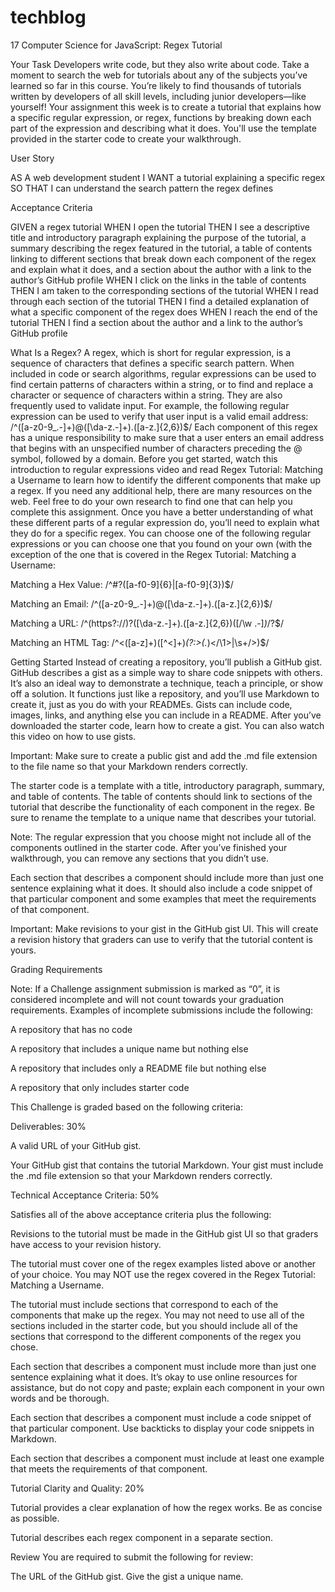 # techblog
17 Computer Science for JavaScript: Regex Tutorial

Your Task
Developers write code, but they also write about code. Take a moment to search the web for tutorials about any of the subjects you’ve learned so far in this course. You’re likely to find thousands of tutorials written by developers of all skill levels, including junior developers—like yourself!
Your assignment this week is to create a tutorial that explains how a specific regular expression, or regex, functions by breaking down each part of the expression and describing what it does. You'll use the template provided in the starter code to create your walkthrough.

User Story

AS A web development student
I WANT a tutorial explaining a specific regex
SO THAT I can understand the search pattern the regex defines



Acceptance Criteria

GIVEN a regex tutorial
WHEN I open the tutorial
THEN I see a descriptive title and introductory paragraph explaining the purpose of the tutorial, a summary describing the regex featured in the tutorial, a table of contents linking to different sections that break down each component of the regex and explain what it does, and a section about the author with a link to the author’s GitHub profile
WHEN I click on the links in the table of contents
THEN I am taken to the corresponding sections of the tutorial
WHEN I read through each section of the tutorial
THEN I find a detailed explanation of what a specific component of the regex does
WHEN I reach the end of the tutorial
THEN I find a section about the author and a link to the author’s GitHub profile



What Is a Regex?
A regex, which is short for regular expression, is a sequence of characters that defines a specific search pattern. When included in code or search algorithms, regular expressions can be used to find certain patterns of characters within a string, or to find and replace a character or sequence of characters within a string. They are also frequently used to validate input.
For example, the following regular expression can be used to verify that user input is a valid email address:
/^([a-z0-9_\.-]+)@([\da-z\.-]+)\.([a-z\.]{2,6})$/
Each component of this regex has a unique responsibility to make sure that a user enters an email address that begins with an unspecified number of characters preceding the @ symbol, followed by a domain.
Before you get started, watch this introduction to regular expressions video and read Regex Tutorial: Matching a Username to learn how to identify the different components that make up a regex. If you need any additional help, there are many resources on the web. Feel free to do your own research to find one that can help you complete this assignment.
Once you have a better understanding of what these different parts of a regular expression do, you’ll need to explain what they do for a specific regex.
You can choose one of the following regular expressions or you can choose one that you found on your own (with the exception of the one that is covered in the Regex Tutorial: Matching a Username:


Matching a Hex Value: /^#?([a-f0-9]{6}|[a-f0-9]{3})$/


Matching an Email: /^([a-z0-9_\.-]+)@([\da-z\.-]+)\.([a-z\.]{2,6})$/


Matching a URL: /^(https?:\/\/)?([\da-z\.-]+)\.([a-z\.]{2,6})([\/\w \.-]*)*\/?$/


Matching an HTML Tag: /^<([a-z]+)([^<]+)*(?:>(.*)<\/\1>|\s+\/>)$/



Getting Started
Instead of creating a repository, you’ll publish a GitHub gist. GitHub describes a gist as a simple way to share code snippets with others. It’s also an ideal way to demonstrate a technique, teach a principle, or show off a solution. It functions just like a repository, and you’ll use Markdown to create it, just as you do with your READMEs. Gists can include code, images, links, and anything else you can include in a README.
After you’ve downloaded the starter code, learn how to create a gist. You can also watch this video on how to use gists.

Important: Make sure to create a public gist and add the .md file extension to the file name so that your Markdown renders correctly.

The starter code is a template with a title, introductory paragraph, summary, and table of contents. The table of contents should link to sections of the tutorial that describe the functionality of each component in the regex. Be sure to rename the template to a unique name that describes your tutorial.

Note: The regular expression that you choose might not include all of the components outlined in the starter code. After you’ve finished your walkthrough, you can remove any sections that you didn’t use.

Each section that describes a component should include more than just one sentence explaining what it does. It should also include a code snippet of that particular component and some examples that meet the requirements of that component.

Important: Make revisions to your gist in the GitHub gist UI. This will create a revision history that graders can use to verify that the tutorial content is yours.


Grading Requirements

Note: If a Challenge assignment submission is marked as “0”, it is considered incomplete and will not count towards your graduation requirements. Examples of incomplete submissions include the following:


A repository that has no code


A repository that includes a unique name but nothing else


A repository that includes only a README file but nothing else


A repository that only includes starter code



This Challenge is graded based on the following criteria:

Deliverables: 30%


A valid URL of your GitHub gist.


Your GitHub gist that contains the tutorial Markdown. Your gist must include the .md file extension so that your Markdown renders correctly.



Technical Acceptance Criteria: 50%


Satisfies all of the above acceptance criteria plus the following:


Revisions to the tutorial must be made in the GitHub gist UI so that graders have access to your revision history.


The tutorial must cover one of the regex examples listed above or another of your choice. You may NOT use the regex covered in the Regex Tutorial: Matching a Username.


The tutorial must include sections that correspond to each of the components that make up the regex. You may not need to use all of the sections included in the starter code, but you should include all of the sections that correspond to the different components of the regex you chose.


Each section that describes a component must include more than just one sentence explaining what it does. It’s okay to use online resources for assistance, but do not copy and paste; explain each component in your own words and be thorough.


Each section that describes a component must include a code snippet of that particular component. Use backticks to display your code snippets in Markdown.


Each section that describes a component must include at least one example that meets the requirements of that component.





Tutorial Clarity and Quality: 20%


Tutorial provides a clear explanation of how the regex works. Be as concise as possible.


Tutorial describes each regex component in a separate section.



Review
You are required to submit the following for review:

The URL of the GitHub gist. Give the gist a unique name.

